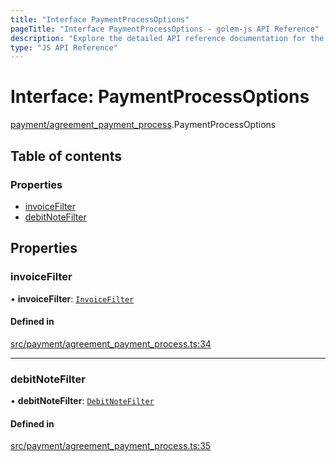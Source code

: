```yaml
---
title: "Interface PaymentProcessOptions"
pageTitle: "Interface PaymentProcessOptions - golem-js API Reference"
description: "Explore the detailed API reference documentation for the Interface PaymentProcessOptions within the golem-js SDK for the Golem Network."
type: "JS API Reference"
---
```

# Interface: PaymentProcessOptions

[payment/agreement\_payment\_process](../modules/payment_agreement_payment_process).PaymentProcessOptions

## Table of contents

### Properties

- [invoiceFilter](payment_agreement_payment_process.PaymentProcessOptions#invoicefilter)
- [debitNoteFilter](payment_agreement_payment_process.PaymentProcessOptions#debitnotefilter)

## Properties

### invoiceFilter

• **invoiceFilter**: [`InvoiceFilter`](../modules/payment_agreement_payment_process#invoicefilter)

#### Defined in

[src/payment/agreement_payment_process.ts:34](https://github.com/golemfactory/golem-js/blob/ed1cf1df/src/payment/agreement_payment_process.ts#L34)

___

### debitNoteFilter

• **debitNoteFilter**: [`DebitNoteFilter`](../modules/payment_agreement_payment_process#debitnotefilter)

#### Defined in

[src/payment/agreement_payment_process.ts:35](https://github.com/golemfactory/golem-js/blob/ed1cf1df/src/payment/agreement_payment_process.ts#L35)
